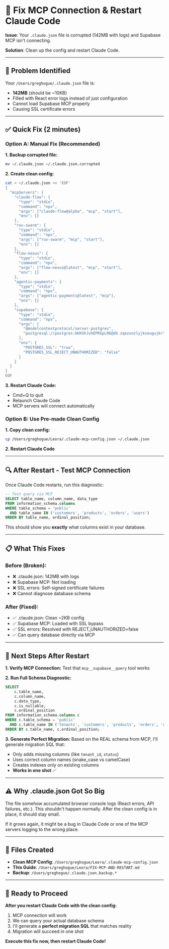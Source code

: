 # 🔧 Fix MCP Connection & Restart Claude Code

**Issue**: Your `.claude.json` file is corrupted (142MB with logs) and Supabase MCP isn't connecting.

**Solution**: Clean up the config and restart Claude Code.

---

## 🚨 Problem Identified

Your `/Users/greghogue/.claude.json` file is:
- **142MB** (should be ~10KB)
- Filled with React error logs instead of just configuration
- Cannot load Supabase MCP properly
- Causing SSL certificate errors

---

## ✅ Quick Fix (2 minutes)

### Option A: Manual Fix (Recommended)

**1. Backup corrupted file:**
```bash
mv ~/.claude.json ~/.claude.json.corrupted
```

**2. Create clean config:**
```bash
cat > ~/.claude.json << 'EOF'
{
  "mcpServers": {
    "claude-flow": {
      "type": "stdio",
      "command": "npx",
      "args": ["claude-flow@alpha", "mcp", "start"],
      "env": {}
    },
    "ruv-swarm": {
      "type": "stdio",
      "command": "npx",
      "args": ["ruv-swarm", "mcp", "start"],
      "env": {}
    },
    "flow-nexus": {
      "type": "stdio",
      "command": "npx",
      "args": ["flow-nexus@latest", "mcp", "start"],
      "env": {}
    },
    "agentic-payments": {
      "type": "stdio",
      "command": "npx",
      "args": ["agentic-payments@latest", "mcp"],
      "env": {}
    },
    "supabase": {
      "type": "stdio",
      "command": "npx",
      "args": [
        "@modelcontextprotocol/server-postgres",
        "postgresql://postgres:UHXGhJvhEPRGpL06@db.zqezunzlyjkseugujkrl.supabase.co:5432/postgres"
      ],
      "env": {
        "POSTGRES_SSL": "true",
        "POSTGRES_SSL_REJECT_UNAUTHORIZED": "false"
      }
    }
  }
}
EOF
```

**3. Restart Claude Code:**
- Cmd+Q to quit
- Relaunch Claude Code
- MCP servers will connect automatically

### Option B: Use Pre-made Clean Config

**1. Copy clean config:**
```bash
cp /Users/greghogue/Leora/.claude-mcp-config.json ~/.claude.json
```

**2. Restart Claude Code**

---

## 🔍 After Restart - Test MCP Connection

Once Claude Code restarts, run this diagnostic:

```sql
-- Test query via MCP
SELECT table_name, column_name, data_type
FROM information_schema.columns
WHERE table_schema = 'public'
  AND table_name IN ('customers', 'products', 'orders', 'users')
ORDER BY table_name, ordinal_position;
```

This should show you **exactly** what columns exist in your database.

---

## 📋 What This Fixes

### Before (Broken):
- ❌ .claude.json: 142MB with logs
- ❌ Supabase MCP: Not loading
- ❌ SSL errors: Self-signed certificate failures
- ❌ Cannot diagnose database schema

### After (Fixed):
- ✅ .claude.json: Clean ~2KB config
- ✅ Supabase MCP: Loaded with SSL bypass
- ✅ SSL errors: Resolved with REJECT_UNAUTHORIZED=false
- ✅ Can query database directly via MCP

---

## 🎯 Next Steps After Restart

**1. Verify MCP Connection:**
Test that `mcp__supabase__query` tool works

**2. Run Full Schema Diagnostic:**
```sql
SELECT
    c.table_name,
    c.column_name,
    c.data_type,
    c.is_nullable,
    c.ordinal_position
FROM information_schema.columns c
WHERE c.table_schema = 'public'
  AND c.table_name IN ('tenants', 'customers', 'products', 'orders', 'users', 'suppliers')
ORDER BY c.table_name, c.ordinal_position;
```

**3. Generate Perfect Migration:**
Based on the REAL schema from MCP, I'll generate migration SQL that:
- Only adds missing columns (like `tenant_id`, `status`)
- Uses correct column names (snake_case vs camelCase)
- Creates indexes only on existing columns
- **Works in one shot** ✅

---

## ⚠️ Why .claude.json Got So Big

The file somehow accumulated browser console logs (React errors, API failures, etc.). This shouldn't happen normally. After the clean config is in place, it should stay small.

If it grows again, it might be a bug in Claude Code or one of the MCP servers logging to the wrong place.

---

## 📁 Files Created

- **Clean MCP Config**: `/Users/greghogue/Leora/.claude-mcp-config.json`
- **This Guide**: `/Users/greghogue/Leora/FIX-MCP-AND-RESTART.md`
- **Backup**: `/Users/greghogue/.claude.json.backup.*`

---

## 🚀 Ready to Proceed

**After you restart Claude Code with the clean config:**

1. MCP connection will work
2. We can query your actual database schema
3. I'll generate a **perfect migration SQL** that matches reality
4. Migration will succeed in one shot

**Execute this fix now, then restart Claude Code!**
